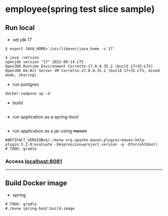 # employee(spring test slice sample)

## Run local

- set jdk 17

```shell
$ export JAVA_HOME=`/usr/libexec/java_home -v 17`

$ java -version                                     
openjdk version "17" 2021-09-14 LTS
OpenJDK Runtime Environment Corretto-17.0.0.35.2 (build 17+35-LTS)
OpenJDK 64-Bit Server VM Corretto-17.0.0.35.2 (build 17+35-LTS, mixed mode, sharing)
```

- run postgres

```shell
docker-compose up -d
```

- build

```shell

```

- run application as a spring-boot

```shell

```

- run application as a jar using ~~maven~~

```shell
#ARTIFACT_VERSION=$(./mvnw org.apache.maven.plugins:maven-help-plugin:3.2.0:evaluate -Dexpression=project.version -q -DforceStdout)
# TODO: gradle
```

### Access [localhost:8081](http://localhost:8081/)

---
## Build Docker image

- spring

```shell
# TODO: gradle
#./mvnw spring-boot:build-image
```
